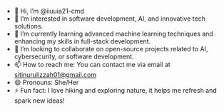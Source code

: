 - 👋 Hi, I’m @iiuuia21-cmd
- 👀 I’m interested in software development, AI, and innovative tech solutions.
- 🌱 I’m currently learning advanced machine learning techniques and enhancing my skills in full-stack development.
- 💞️ I’m looking to collaborate on open-source projects related to AI, cybersecurity, or software development.
- 📫 How to reach me: You can contact me via email at sitinurulizzah01@gmail.com
- 😄 Pronouns: She/Her
- ⚡ Fun fact: I love hiking and exploring nature, it helps me refresh and spark new ideas!

<!---
iiuuia21-cmd/iiuuia21-cmd is a ✨ special ✨ repository because its `README.md` (this file) appears on your GitHub profile.
You can click the Preview link to take a look at your changes.
--->
